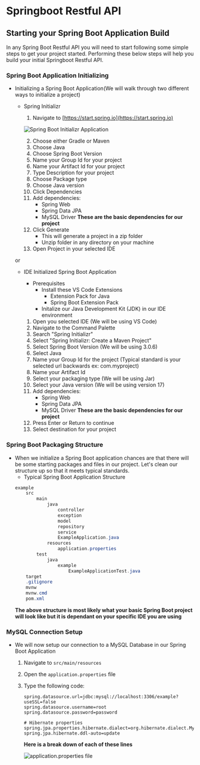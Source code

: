 # Springboot Restful API

## Starting your Spring Boot Application Build

In any Spring Boot Restful API you will need to start following some simple steps to get your project started. Performing these below steps will help you build your initial Springboot Restful API.

### Spring Boot Application Initializing
- Initializing a Spring Boot Application(We will walk through two different ways to initialize a project)
    - Spring Initializr
        1. Navigate to [https://start.spring.io](https://start.spring.io)

        ![Spring Boot Initializr Application](https://user-images.githubusercontent.com/96712943/234622225-8274780a-c4a0-486a-92d7-358bf292f8bb.png)

        2. Choose either Gradle or Maven
        3. Choose Java
        4. Choose Spring Boot Version
        5. Name your Group Id for your project
        6. Name your Artifact Id for your project
        7. Type Description for your project
        8. Choose Package type
        9. Choose Java version
        10. Click Dependencies
        11. Add dependencies:
            - Spring Web
            - Spring Data JPA
            - MySQL Driver
            **These are the basic dependencies for our project**
        12. Click Generate
            - This will generate a project in a zip folder
            - Unzip folder in any directory on your machine
        13. Open Project in your selected IDE

    or

    - IDE Initialized Spring Boot Application
        - Prerequisites
            - Install these VS Code Extensions
                - Extension Pack for Java
                - Spring Boot Extension Pack
            - Initalize our Java Development Kit (JDK) in our IDE environment

        1. Open you selected IDE (We will be using VS Code)
        2. Navigate to the Command Palette
        3. Search "Spring Initializr"
        4. Select "Spring Initializr: Create a Maven Project"
        5. Select Spring Boot Version (We will be using 3.0.6)
        6. Select Java
        7. Name your Group Id for the project (Typical standard is your selected url backwards ex: com.myproject)
        8. Name your Artifact Id
        9. Select your packaging type (We will be using Jar)
        10. Select your Java version (We will be using version 17)
        11. Add dependencies:
            - Spring Web
            - Spring Data JPA
            - MySQL Driver
            **These are the basic dependencies for our project**
        12. Press Enter or Return to continue
        13. Select destination for your project

### Spring Boot Packaging Structure
- When we initialize a Spring Boot application chances are that there will be some starting packages and files in our project. Let's clean our structure up so that it meets typical standards.
    - Typical Spring Boot Application Structure
    ```java
    example
        src
            main    
                java
                    controller
                    exception
                    model
                    repository
                    service
                    ExampleApplication.java
                resources
                    application.properties
            test
                java
                    example
                        ExampleApplicationTest.java
        target
        .gitignore
        mvnw
        mvnw.cmd
        pom.xml
    ```
    **The above structure is most likely what your basic Spring Boot project will look like but it is dependant on your specific IDE you are using**

### MySQL Connection Setup
- We will now setup our connection to a MySQL Database in our Spring Boot Application
    1. Navigate to `src/main/resources`
    2. Open the `application.properties` file
    2. Type the following code:
        ```
        spring.datasource.url=jdbc:mysql://localhost:3306/example?useSSL=false
        spring.datasource.username=root
        spring.datasource.password=password

        # Hibernate properties
        spring.jpa.properties.hibernate.dialect=org.hibernate.dialect.MySQLInnoDBDialect
        spring.jpa.hibernate.ddl-auto=update
        ```
        **Here is a break down of each of these lines**
        
        ![application.properties file](https://user-images.githubusercontent.com/96712943/234622347-97b98583-1360-42a3-9660-39c6d69f9bcf.png)
